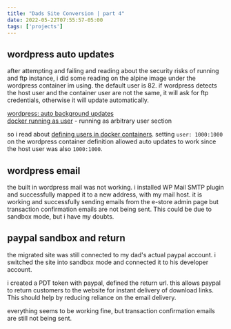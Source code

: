 ```yaml
---
title: "Dads Site Conversion | part 4"
date: 2022-05-22T07:55:57-05:00
tags: ['projects']
---
```


## wordpress auto updates

after attempting and failing and reading about the security risks of running and ftp instance, i did some reading on the alpine image under the wordpress container im using. the default user is 82. if wordpress detects the host user and the container user are not the same, it will ask for ftp credentials, otherwise it will update automatically.  

[wordpress: auto background updates](https://wordpress.org/support/article/updating-wordpress/#automatic-background-updates)  
[docker running as user](https://hub.docker.com/_/wordpress/) - running as arbitrary user section

so i read about [defining users in docker containers](https://blog.giovannidemizio.eu/2021/05/24/how-to-set-user-and-group-in-docker-compose/). setting `user: 1000:1000` on the wordpress container definition allowed auto updates to work since the host user was also `1000:1000`.

## wordpress email

the built in wordpress mail was not working. i installed WP Mail SMTP plugin and successfully mapped it to a new address, with my mail host. it is working and successfully sending emails from the e-store admin page but transaction confirmation emails are not being sent. This could be due to sandbox mode, but i have my doubts. 

## paypal sandbox and return

the migrated site was still connected to my dad's actual paypal account. i switched the site into sandbox mode and connected it to his developer account. 

i created a PDT token with paypal, defined the return url. this allows paypal to return customers to the website for instant delivery of download links. This should help by reducing reliance on the email delivery.  

everything seems to be working fine, but transaction confirmation emails are still not being sent. 
